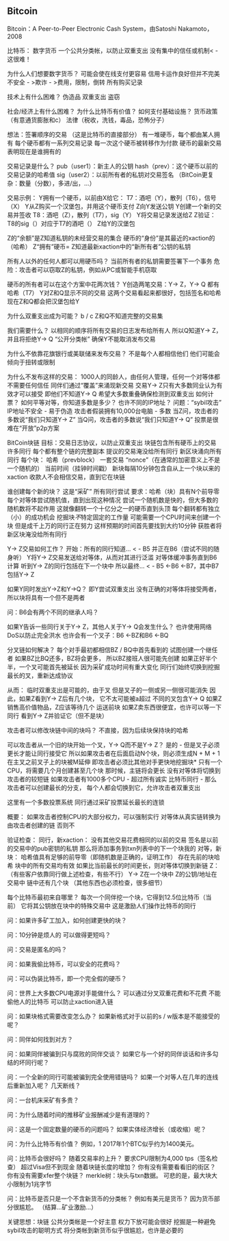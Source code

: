 ## Bitcoin

Bitcoin：A Peer-to-Peer Electronic Cash System，由Satoshi Nakamoto，2008

比特币：
  数字货币
  一个公共分类帐，以防止双重支出
  没有集中的信任或机制< - 这很难！

为什么人们想要数字货币？
  可能会使在线支付更容易
  信用卡运作良好但并不完美
    不安全 - >欺诈 - >费用，限制，倒转
    所有购买记录

技术上有什么困难？
  伪造品
  双重支出
  盗窃

社会/经济上有什么困难？
  为什么比特币有价值？
  如何支付基础设施？
  货币政策（有意通货膨胀和c）
  法律（税收，洗钱，毒品，恐怖分子）

想法：签署顺序的交易
  （这是比特币的直接部分）
  有一堆硬币，每个都由某人拥有
  每个硬币都有一系列交易记录
    每一次这个硬币被转移作为付款
  硬币的最新交易表明现在是谁拥有的

交易记录是什么？
  pub（user1）：新主人的公钥
  hash（prev）：这个硬币以前的交易记录的哈希值
  sig（user2）：以前所有者的私钥对交易签名
  （BitCoin更复杂：数量（分数），多进/出，...）

交易示例：
  Y拥有一个硬币，以前由X给它：
    T7：酒吧（Y），散列（T6），信号（X）
  Y从Z购买一个汉堡包，并用这个硬币支付
    Z向Y发送公钥
    Y创建一个新的交易并签收
    T8：酒吧（Z），散列（T7），sig（Y）
  Y将交易记录发送给Z
  Z验证：
    T8的sig（）对应于T7的酒吧（）
  Z给Y的汉堡包

Z的“余额”是Z知道私钥的未经营交易的集合
  硬币的“身份”是其最近的xaction的（哈希）
  Z“拥有”硬币= Z知道最新xaction中的“新所有者”公钥的私钥

所有人以外的任何人都可以用硬币吗？
  当前所有者的私钥需要签署下一个事务
  危险：攻击者可以窃取Z的私钥，例如从PC或智能手机窃取

硬币的所有者可以在这个方案中花两次钱？
  Y创造两笔交易：Y-> Z，Y-> Q
    都有哈希（T7）
  Y对Z和Q显示不同的交易
  这两个交易看起来都很好，包括签名和哈希
  现在Z和Q都会把汉堡包给Y

为什么双重支出成为可能？
  b / c Z和Q不知道完整的交易集

我们需要什么？
  以相同的顺序将所有交易的日志发布给所有人
    所以Q知道Y-> Z，并且将拒绝Y-> Q
    “公开分类帐”
  确保Y不能取消发布交易

为什么不依靠花旗银行或美联储来发布交易？
  不是每个人都相信他们
  他们可能会倾向于扭转或限制

为什么不发布这样的交易：
  1000人的同龄人，由任何人管理，任何一个对等体都不需要任何信任
  同伴们通过“覆盖”来涌现新交易
  交易Y-> Z只有大多数同业认为有效才可以接受
    即他们不知道Y-> Q
    希望大多数重叠确保检测到双重支出
  如何计票？
    如何平等对等，你知道多数是多少？
    也许不同的IP地址？
  问题：“sybil攻击”
    IP地址不安全 - 易于伪造
    攻击者假装拥有10,000台电脑 - 多数
    当Z问，攻击者的多数说“我们只知道Y-> Z”
    当Q问，攻击者的多数说“我们只知道Y-> Q”
  投票是很难在“开放”p2p方案

BitCoin块链
  目标：交易日志协议，以防止双重支出
  块链包含所有硬币上的交易
  许多同行
    每个都有整个链的完整副本
    提议的交易淹没给所有同行
    新区块涌向所有同行
  每个块：
    哈希（prevblock）
    一套交易
    “nonce”（在通常的加密意义上不是一个随机的）
    当前时间（挂钟时间戳）
  新块每隔10分钟包含自从上一个块以来的xaction
  收款人不会相信交易，直到它在块链

谁创建每个新的块？
  这是“采矿”
  所有同行尝试
  要求：哈希（块）具有N个前导零
  每个对等体尝试随机值，直到出现这种情况
  尝试一个随机数是快的，但大多数的随机数将不起作用
    这就像翻转一个十亿分之一的硬币直到头顶
    每个翻转都有独立（小）的成功机会
    挖掘块*不*特定固定的工作量
  可能需要一个CPU时间来创建一个块
  但是成千上万的同行正在努力
  这样预期的时间首先要找到大约10分钟
  获胜者将新区块淹没给所有同行

Y-> Z交易如何工作？
  开始：所有的同行知道... < -  B5
    并正在B6（尝试不同的随身听）
  Y将Y-> Z交易发送给对等体，从而对其进行泛滥
  对等体缓冲事务直到B6计算
  听到Y-> Z的同行包括在下一个块中
  所以最终... < -  B5 <-B6 <-B7，其中B7包括Y-> Z

如果Y同时发出Y→Z和Y→Q？
  即Y尝试双重支出
  没有正确的对等体将接受两者，所以块将具有一个但不是两者

问：B6会有两个不同的继承人吗？

如果Y告诉一些同行关于Y-> Z，其他人关于Y-> Q会发生什么？
  也许使用网络DoS以防止完全洪水
  也许会有一个叉子：B6 <-BZ和B6 <-BQ

分叉链如何解决？
  每个对手最初都相信BZ / BQ中首先看到的
  试图创建一个继任者
  如果BZ比BQ还多，BZ将会更多，
    所以BZ接班人很可能先创建
  如果正好半个半，一个叉可能首先被延长
    因为采矿成功时间有重大变化
  同行们始终切换到挖掘最长的叉，重新达成协议

从而：
  临时双重支出是可能的，由于叉
  但是叉子的一侧或另一侧很可能消失
  因此，如果Z看到Y-> Z后有几个块，
    它不太可能被a超过
    不同的叉包含Y-> Q
  如果Z销售高价值物品，Z应该等待几个
    运送前块
  如果Z卖东西很便宜，也许可以等一下同行
    看到Y-> Z并验证它（但不是块）

攻击者可以修改块链中间的块吗？
  不直接，因为后续块保持块的哈希

可以攻击者从一个旧的块开始一个叉，Y-> Q而不是Y-> Z？
  是的 - 但是叉子必须更长才能让同行接受它
  所以如果攻击者在后面启动N个块，则必须生成N + M + 1
    在主叉之前叉子上的块被M延伸
  即攻击者必须比其他对手更快地挖掘块*
  只有一个CPU，将需要几个月创建甚至几个块
    那时候，主链将会更长
    没有对等体将切换到攻击者的较短链
  如果攻击者有1000多个CPU  - 超过所有诚实
    比特币同行 - 那么攻击者可以创建最长的分支，
    每个人都会切换到它，允许攻击者双重支出

这里有一个多数投票系统
  同行通过采矿投票延长最长的连锁
 
概要：
  如果攻击者控制CPU的大部分权力，可以强制实行
    对等体从真实链转换为由攻击者创建的链
  否则不

验证检查：
  同行，新xaction：
    没有其他交易花费相同的以前的交易
    签名是以前的交易中的pub密钥的私钥
    那么将添加事务到txn列表中的下一个块我的
  对等，新块：
    哈希值具有足够的前导零（即随机数是正确的，证明工作）
    存在先前的块哈希
    块中的所有交易均有效
    如果比当前最长的时间更长，则对等体切换到新链
  Z：
    （有些客户依靠同行做上述检查，有些不行）
    Y-> Z在一个块中
    Z的公钥/地址在交易中
    链中还有几个块
  （其他东西也必须检查，很多细节）

每个比特币最初来自哪里？
  每次一个同伴挖一个块，它得到12.5位比特币（当前）
  它将其公钥放在块中的特殊交易中
  这是激励人们操作比特币的同行

问：如果许多矿工加入，如何创建更快的块？

问：10分钟是烦人的 可以做得更短吗？

问：交易是匿名的吗？

问：如果我偷比特币，可以安全的花费吗？

问：可以伪装比特币，即一个完全假的硬币？

问：世界上大多数CPU电源对手能做什么？
   可以通过分叉双重花费和不花费
   不能偷他人的比特币
   可以防止xaction进入链

问：如果块格式需要改变怎么办？
   如果新格式对于以前的s / w版本是不能接受的呢？

问：同伴如何找到对方？

问：如果同伴被骗到只与腐败的同伴交谈？
   如果它与一个好的同伴谈话和许多勾结的坏同行呢？

问：一个全新的同行可能被骗到完全使用错链吗？
   如果一个对等人在几年的连线后重新加入呢？
   几天断线？

问：一台机床采矿有多贵？

问：为什么随着时间的推移矿业报酬减少是有道理的？

问：这是一个固定数量的硬币的问题吗？
   如果实体经济增长（或收缩）呢？

问：为什么比特币有价值？
   例如，1 2017年1个BTC似乎约为1400美元。

问：比特币会很好吗？
   随着交易率的上升？
     要求CPU限制为4,000 tps（签名检查）
     超过Visa但不到现金
   随着块链长度的增加？
     你有没有需要看看旧的街区？
     你有没有需要xfer整个块链？
     merkle树：块头与txn数据。
   可悲的是，最大块大小限制为1兆字节

问：比特币是否只是一个不含新货币的分类帐？
   例如有美元是货币？ 
   因为货币部分很尴尬。
   （结算...矿业激励...）

关键思想：块链
  公共分类帐是一个好主意
  权力下放可能会很好
  挖掘是一种避免sybil攻击的聪明方式
  将分类帐到新货币似乎很尴尬，也许是必要的